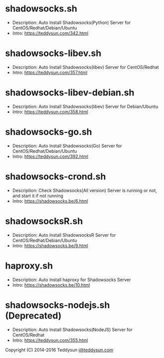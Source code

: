 shadowsocks.sh
===============
* Description: Auto Install Shadowsocks(Python) Server for CentOS/Redhat/Debian/Ubuntu
* Intro: https://teddysun.com/342.html

shadowsocks-libev.sh
===============
* Description: Auto Install Shadowsocks(libev) Server for CentOS/Redhat
* Intro: https://teddysun.com/357.html

shadowsocks-libev-debian.sh
===============
* Description: Auto Install Shadowsocks(libev) Server for Debian/Ubuntu
* Intro: https://teddysun.com/358.html

shadowsocks-go.sh
===============
* Description: Auto Install Shadowsocks(Go) Server for CentOS/Redhat/Debian/Ubuntu
* Intro: https://teddysun.com/392.html

shadowsocks-crond.sh
===============
* Description: Check Shadowsocks(All version) Server is running or not, and start it if not running
* Intro: https://shadowsocks.be/6.html

shadowsocksR.sh
===============
* Description: Auto Install ShadowsocksR Server for CentOS/Redhat/Debian/Ubuntu
* Intro: https://shadowsocks.be/9.html

haproxy.sh
===============
* Description: Auto Install haproxy for Shadowsocks Server
* Intro: https://shadowsocks.be/10.html

shadowsocks-nodejs.sh (Deprecated)
===============
* Description: Auto Install Shadowsocks(NodeJS) Server for CentOS/Redhat
* Intro: https://teddysun.com/355.html

Copyright (C) 2014-2016 Teddysun <i@teddysun.com>
